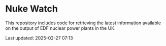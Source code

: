 # Nuke Watch

This repository includes code for retrieving the latest information available on the output of EDF nuclear power plants in the UK.

Last updated: 2025-02-27 07:13